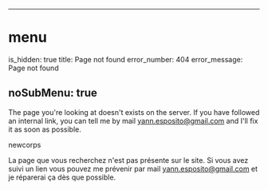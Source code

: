 ----- 
# menu
is_hidden: true
title: Page not found
error_number: 404
error_message: Page not found

noSubMenu: true
-----
The page you're looking at doesn't exists on the server.
If you have followed an internal link, you can tell me by mail <yann.esposito@gmail.com> and I'll fix it as soon as possible.

newcorps

La page que vous recherchez n'est pas présente sur le site.
Si vous avez suivi un lien vous pouvez me prévenir par mail <yann.esposito@gmail.com> et je réparerai ça dès que possible.
